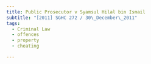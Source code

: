 ```yaml
---
title: Public Prosecutor v Syamsul Hilal bin Ismail 
subtitle: "[2011] SGHC 272 / 30\_December\_2011"
tags:
  - Criminal Law
  - offences
  - property
  - cheating

---
```


